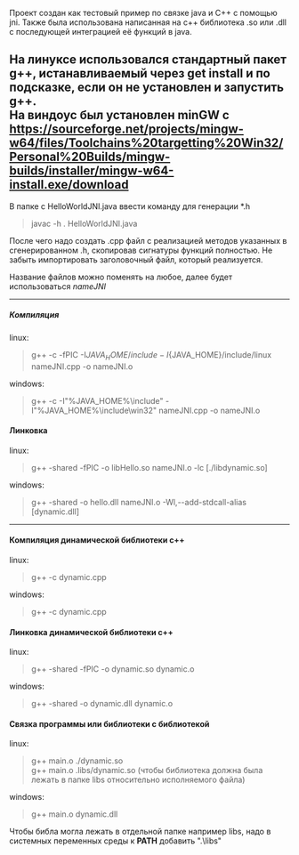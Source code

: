 Проект создан как тестовый пример по связке java и C++ с помощью jni.
Также была использована написанная на с++ библиотека .so или .dll с последующей интеграцией её функций в java.

На линуксе использовался стандартный пакет g++, истанавливаемый через get install и по подсказке, если он не установлен и запустить g++.<br>
На виндоус был установлен minGW с https://sourceforge.net/projects/mingw-w64/files/Toolchains%20targetting%20Win32/Personal%20Builds/mingw-builds/installer/mingw-w64-install.exe/download
---
В папке с HelloWorldJNI.java ввести команду для генерации *.h
> javac -h . HelloWorldJNI.java

После чего надо создать .cpp файл с реализацией методов указанных в сгенерированном .h, скопировав сигнатуры функций полностью.
Не забыть импортировать заголовочный файл, который реализуется.

Название файлов можно поменять на любое, далее будет использоваться *nameJNI*

---

##### Компиляция

linux:<br>
> g++ -c -fPIC -I${JAVA_HOME}/include -I${JAVA_HOME}/include/linux nameJNI.cpp -o nameJNI.o

windows:<br>
> g++ -c -I"%JAVA_HOME%\include" -I"%JAVA_HOME%\include\win32" nameJNI.cpp -o nameJNI.o

#### Линковка

linux:<br>
> g++ -shared -fPIC -o libHello.so nameJNI.o -lc [./libdynamic.so]

windows:<br>
> g++ -shared -o hello.dll nameJNI.o -Wl,--add-stdcall-alias [dynamic.dll]

---

#### Компиляция динамической библиотеки с++

linux:<br>
> g++ -c dynamic.cpp

windows:<br>
> g++ -c dynamic.cpp

#### Линковка динамической библиотеки с++

linux:<br>
> g++ -shared -fPIC -o dynamic.so dynamic.o

windows:<br>
> g++ -shared -o dynamic.dll dynamic.o

#### Связка программы или библиотеки с библиотекой

linux:<br>
> g++ main.o ./dynamic.so<br>
> g++ main.o .libs/dynamic.so (чтобы библиотека должна была лежать в папке libs относительно исполняемого файла)

windows:<br>
> g++ main.o dynamic.dll

Чтобы библа могла лежать в отдельной папке например libs, надо в системных переменных среды к **PATH** добавить ".\libs"
